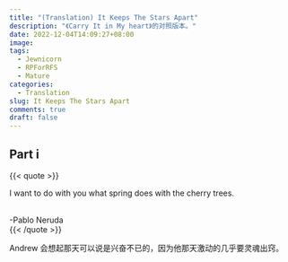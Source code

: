 ```yaml
---
title: "(Translation) It Keeps The Stars Apart"
description: "《Carry It in My heart》的对照版本。"
date: 2022-12-04T14:09:27+08:00
image: 
tags:
  - Jewnicorn
  - RPForRFS
  - Mature
categories:
  - Translation
slug: It Keeps The Stars Apart
comments: true
draft: false
---
```


## Part i

{{< quote >}}

I want to do with you what spring does with the cherry trees. 

<br>-Pablo Neruda<br/>
{{< /quote >}}

Andrew 会想起那天可以说是兴奋不已的，因为他那天激动的几乎要灵魂出窍。

